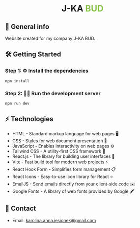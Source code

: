 # <p align="center">J-KA <span style="color:#8bc34c;">BUD</span></p>

## 🚀 General info
Website created for my company J-KA BUD.

## 🛠️ Getting Started

### Step 1: ⚙️ Install the dependencies

```
npm install
```

### Step 2: 🏃‍♂️ Run the development server

```
npm run dev
```

## ⚡ Technologies
* HTML - Standard markup language for web pages 🖥️
* CSS - Styles for web document presentation 🎨
* JavaScript - Enables interactivity on web pages ⚙️
* Tailwind CSS - A utility-first CSS framework 🎨
* React.js - The library for building user interfaces 🔧
* Vite - Fast build tool for modern web projects ⚡
* React Hook Form - Simplifies form management 📋
* React Icons - Easy-to-use icon library for React ⭐
* EmailJS - Send emails directly from your client-side code ✉️
* Google Fonts - A library of web fonts provided by Google 🖋️

## 📧 Contact
* Email: [karolina.anna.jesionek@gmail.com](mailto:karolina.anna.jesionek@gmail.com)
